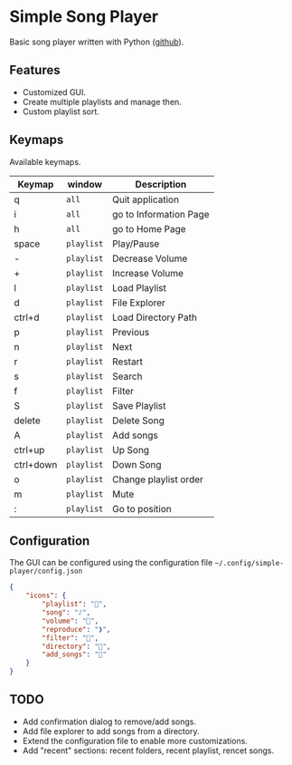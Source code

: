 # Simple Song Player

Basic song player written with Python ([github](https://github.com/eccanto/simple-song-player)).

## Features

- Customized GUI.
- Create multiple playlists and manage then.
- Custom playlist sort.

## Keymaps

Available keymaps.

| Keymap          | window     | Description                        |
| --------------- | ---------- | ---------------------------------- |
| q               | `all`      | Quit application                   |
| i               | `all`      | go to Information Page             |
| h               | `all`      | go to Home Page                    |
| space           | `playlist` | Play/Pause                         |
| -               | `playlist` | Decrease Volume                    |
| +               | `playlist` | Increase Volume                    |
| l               | `playlist` | Load Playlist                      |
| d               | `playlist` | File Explorer                      |
| ctrl+d          | `playlist` | Load Directory Path                |
| p               | `playlist` | Previous                           |
| n               | `playlist` | Next                               |
| r               | `playlist` | Restart                            |
| s               | `playlist` | Search                             |
| f               | `playlist` | Filter                             |
| S               | `playlist` | Save Playlist                      |
| delete          | `playlist` | Delete Song                        |
| A               | `playlist` | Add songs                          |
| ctrl+up         | `playlist` | Up Song                            |
| ctrl+down       | `playlist` | Down Song                          |
| o               | `playlist` | Change playlist order              |
| m               | `playlist` | Mute                               |
| :               | `playlist` | Go to position                     |


## Configuration

The GUI can be configured using the configuration file `~/.config/simple-player/config.json`

```json
{
    "icons": {
        "playlist": "",
        "song": "♪",
        "volume": "",
        "reproduce": "❱",
        "filter": "",
        "directory": "",
        "add_songs": ""
    }
}
```

## TODO

- Add confirmation dialog to remove/add songs.
- Add file explorer to add songs from a directory.
- Extend the configuration file to enable more customizations.
- Add "recent" sections: recent folders, recent playlist, rencet songs.

